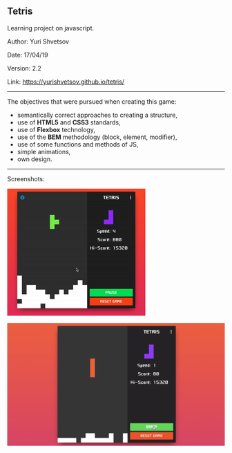 ## Tetris
Learning project on javascript.

Author: Yuri Shvetsov

Date: 17/04/19

Version: 2.2

Link: https://yurishvetsov.github.io/tetris/

------------
The objectives that were pursued when creating this game:
- semantically correct approaches to creating a structure,
- use of **HTML5** and **CSS3** standards,
- use of **Flexbox** technology,
- use of the **BEM** methodology (block, element, modifier),
- use of some functions and methods of JS,
- simple animations,
- own design.

------------
Screenshots:

![Image alt](https://github.com/YuriShvetsov/tetris/blob/master/screens/screen.gif)

[![Watch the video](https://github.com/YuriShvetsov/tetris/blob/master/screens/screen.png)](https://youtu.be/mS0jGBM-WTg)